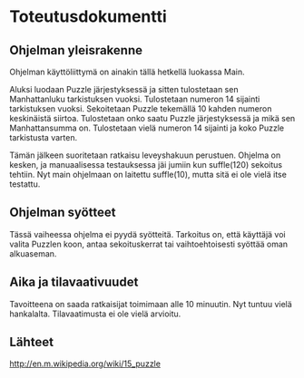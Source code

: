 # Toteutusdokumentti

## Ohjelman yleisrakenne

Ohjelman käyttöliittymä on ainakin tällä hetkellä luokassa Main. 

Aluksi luodaan Puzzle järjestyksessä ja sitten tulostetaan sen Manhattanluku tarkistuksen vuoksi. Tulostetaan numeron 14 sijainti tarkistuksen vuoksi. Sekoitetaan Puzzle tekemällä 10 kahden numeron keskinäistä siirtoa. Tulostetaan onko saatu Puzzle järjestyksessä ja mikä sen Manhattansumma on. Tulostetaan vielä numeron 14 sijainti ja koko Puzzle tarkistusta varten.

Tämän jälkeen suoritetaan ratkaisu leveyshakuun perustuen. Ohjelma on kesken, ja manuaalisessa testauksessa jäi jumiin kun suffle(120) sekoitus tehtiin. Nyt main ohjelmaan on laitettu suffle(10), mutta sitä ei ole vielä itse testattu.

## Ohjelman syötteet

Tässä vaiheessa ohjelma ei pyydä syötteitä. Tarkoitus on, että käyttäjä voi valita Puzzlen koon, antaa sekoituskerrat tai vaihtoehtoisesti syöttää oman alkuaseman.

## Aika ja tilavaativuudet

Tavoitteena on saada ratkaisijat toimimaan alle 10 minuutin. Nyt tuntuu vielä hankalalta. Tilavaatimusta ei ole vielä arvioitu.

## Lähteet

http://en.m.wikipedia.org/wiki/15_puzzle

